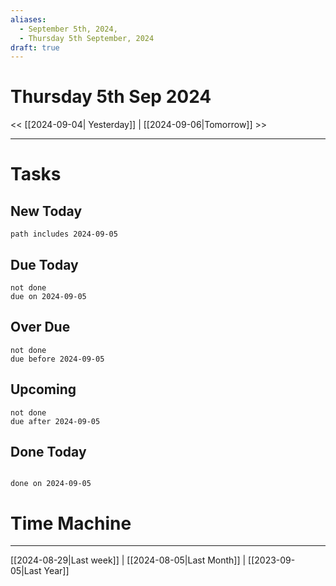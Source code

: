 ```yaml
---
aliases:
  - September 5th, 2024,
  - Thursday 5th September, 2024
draft: true
---
```

# Thursday 5th Sep 2024

<< [[2024-09-04| Yesterday]] | [[2024-09-06|Tomorrow]] >>


---





# Tasks

## New Today

```tasks
path includes 2024-09-05
```

## Due Today

```tasks
not done
due on 2024-09-05
```

## Over Due

```tasks
not done
due before 2024-09-05
```

## Upcoming

```tasks
not done
due after 2024-09-05
```

## Done Today

```tasks

done on 2024-09-05

```

# Time Machine

---
[[2024-08-29|Last week]] |  [[2024-08-05|Last Month]] | [[2023-09-05|Last Year]]
